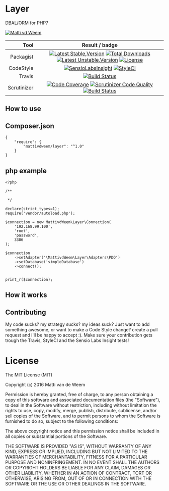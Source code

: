 # Layer
DBAL/ORM for PHP7


[![Matti vd Weem](http://mattivandeweem.nl/ci/layer-matti.jpg)](http://mattivandeweem.nl/ci/layer-matti.jpg)

|        Tool 	|                                                                                                                                                                                                                                                                  Result / badge                                                                                                                                                                                                                                                                 	|
|------------:	|:-----------------------------------------------------------------------------------------------------------------------------------------------------------------------------------------------------------------------------------------------------------------------------------------------------------------------------------------------------------------------------------------------------------------------------------------------------------------------------------------------------------------------------------------------:	|
|   Packagist 	| [![Latest Stable,Version](https://poser.pugx.org/mattivdweem/layer/v/stable)](https://packagist.org/packages/mattivdweem/layer) [![Total,Downloads](https://poser.pugx.org/mattivdweem/layer/downloads)](https://packagist.org/packages/mattivdweem/layer) [![Latest Unstable,Version](https://poser.pugx.org/mattivdweem/layer/v/unstable)](https://packagist.org/packages/mattivdweem/layer) [![License](https://poser.pugx.org/mattivdweem/layer/license)](https://packagist.org/packages/mattivdweem/layer) 	|
|   CodeStyle 	|                                                                                                                               [![SensioLabsInsight](https://insight.sensiolabs.com/projects/e3c879ee-a463-49f7-b041-bd5adeac93db/mini.png)](https://insight.sensiolabs.com/projects/e3c879ee-a463-49f7-b041-bd5adeac93db) [![StyleCI](https://styleci.io/repos/36128977/shield)](https://styleci.io/repos/49723740)                                                                                                                              	|
|      Travis 	|                                                                                                                                                                                                                 [![Build Status](https://travis-ci.org/MattivdWeem/layer.svg)](https://travis-ci.org/MattivdWeem/layer)                                                                                                                                                                                                                 	|
| Scrutinizer 	|                                                                                          [![Code Coverage](https://scrutinizer-ci.com/g/MattivdWeem/layer/badges/coverage.png?b=master)](https://scrutinizer-ci.com/g/MattivdWeem/layer/?branch=master) [![Scrutinizer Code Quality](https://scrutinizer-ci.com/g/MattivdWeem/layer/badges/quality-score.png?b=master)](https://scrutinizer-ci.com/g/MattivdWeem/layer/?branch=master) [![Build Status](https://scrutinizer-ci.com/g/MattivdWeem/layer/badges/build.png?b=master)](https://scrutinizer-ci.com/g/MattivdWeem/layer/build-status/master)                                                                                          	|

## How to use

## Composer.json

    {
        "require": {
            "mattivdweem/layer": "^1.0"
        }
    }



## php example


    <?php

    /**

     */

    declare(strict_types=1);
    require('vendor/autoload.php');

    $connection = new MattivdWeem\Layer\Connection(
        '192.168.99.100',
        'root',
        'password',
        3306
    );

    $connection
        ->setAdapter('\MattivdWeem\Layer\Adapters\PDO')
        ->setDatabase('simpleDatabase')
        ->connect();


    print_r($connection);





## How it works



## Contributing
My code sucks? my strategy sucks? my ideas suck? Just want to add something awesome, or want to make a Code Style change? create a pull request and i'll be happy to accept :).
Make sure your contribution gets trough the Travis, StyleCI and the Sensio Labs Insight tests!



License
====

The MIT License (MIT)

Copyright (c) 2016 Matti van de Weem

Permission is hereby granted, free of charge, to any person obtaining a copy
of this software and associated documentation files (the "Software"), to deal
in the Software without restriction, including without limitation the rights
to use, copy, modify, merge, publish, distribute, sublicense, and/or sell
copies of the Software, and to permit persons to whom the Software is
furnished to do so, subject to the following conditions:

The above copyright notice and this permission notice shall be included in all
copies or substantial portions of the Software.

THE SOFTWARE IS PROVIDED "AS IS", WITHOUT WARRANTY OF ANY KIND, EXPRESS OR
IMPLIED, INCLUDING BUT NOT LIMITED TO THE WARRANTIES OF MERCHANTABILITY,
FITNESS FOR A PARTICULAR PURPOSE AND NONINFRINGEMENT. IN NO EVENT SHALL THE
AUTHORS OR COPYRIGHT HOLDERS BE LIABLE FOR ANY CLAIM, DAMAGES OR OTHER
LIABILITY, WHETHER IN AN ACTION OF CONTRACT, TORT OR OTHERWISE, ARISING FROM,
OUT OF OR IN CONNECTION WITH THE SOFTWARE OR THE USE OR OTHER DEALINGS IN THE
SOFTWARE.




